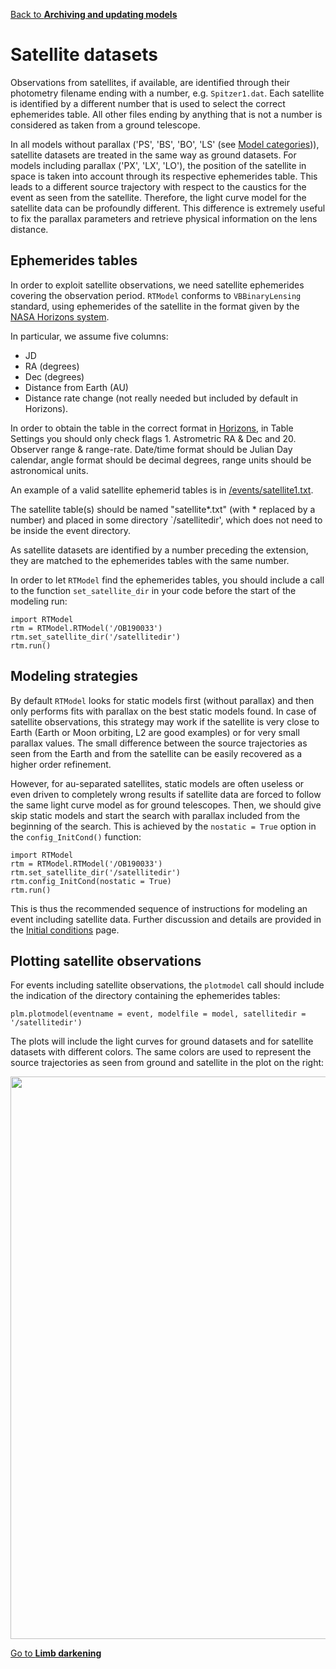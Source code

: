 [Back to **Archiving and updating models**](Archive.md)

# Satellite datasets

Observations from satellites, if available, are identified through their photometry filename ending with a number, e.g. `Spitzer1.dat`. Each satellite is identified by a different number that is used to select the correct ephemerides table. All other files ending by anything that is not a number is considered as taken from a ground telescope.

In all models without parallax ('PS', 'BS', 'BO', 'LS' (see [Model categories](ModelCategories.md))), satellite datasets are treated in the same way as ground datasets. For models including parallax ('PX', 'LX', 'LO'), the position of the satellite in space is taken into account through its respective ephemerides table. This leads to a different source trajectory with respect to the caustics for the event as seen from the satellite. Therefore, the light curve model for the satellite data can be profoundly different. This difference is extremely useful to fix the parallax parameters and retrieve physical information on the lens distance.

## Ephemerides tables

In order to exploit satellite observations, we need satellite ephemerides covering the observation period. `RTModel` conforms to `VBBinaryLensing` standard, using ephemerides of the satellite in the format given by the [NASA Horizons system](http://ssd.jpl.nasa.gov/horizons.cgi).

In particular, we assume five columns:
- JD
- RA (degrees)
- Dec (degrees)
- Distance from Earth (AU)
- Distance rate change (not really needed but included by default in Horizons).

In order to obtain the table in the correct format in [Horizons](http://ssd.jpl.nasa.gov/horizons.cgi), in Table Settings you should only check flags 1. Astrometric RA & Dec and 20. Observer range & range-rate. Date/time format should be Julian Day calendar, angle format should be decimal degrees, range units should be astronomical units.

An example of a valid satellite ephemerid tables is in [/events/satellite1.txt](/events/satellite1.txt).

The satellite table(s) should be named "satellite*.txt" (with * replaced by a number) and placed in some directory `/satellitedir', which does not need to be inside the event directory. 

As satellite datasets are identified by a number preceding the extension, they are matched to the ephemerides tables with the same number.

In order to let `RTModel` find the ephemerides tables, you should include a call to the function `set_satellite_dir` in your code before the start of the modeling run:

```
import RTModel
rtm = RTModel.RTModel('/OB190033')
rtm.set_satellite_dir('/satellitedir')
rtm.run()
```

## Modeling strategies

By default `RTModel` looks for static models first (without parallax) and then only performs fits with parallax on the best static models found. In case of satellite observations, this strategy may work if the satellite is very close to Earth (Earth or Moon orbiting, L2 are good examples) or for very small parallax values. The small difference between the source trajectories as seen from the Earth and from the satellite can be easily recovered as a higher order refinement.

However, for au-separated satellites, static models are often useless or even driven to completely wrong results if satellite data are forced to follow the same light curve model as for ground telescopes. Then, we should give skip static models and start the search with parallax included from the beginning of the search. This is achieved by the `nostatic = True` option in the `config_InitCond()` function:

```
import RTModel
rtm = RTModel.RTModel('/OB190033')
rtm.set_satellite_dir('/satellitedir')
rtm.config_InitCond(nostatic = True)
rtm.run()
```

This is thus the recommended sequence of instructions for modeling an event including satellite data. Further discussion and details are provided in the [Initial conditions](InitCond.md) page.

## Plotting satellite observations

For events including satellite observations, the `plotmodel` call should include the indication of the directory containing the ephemerides tables:

```
plm.plotmodel(eventname = event, modelfile = model, satellitedir = '/satellitedir')
```

The plots will include the light curves for ground datasets and for satellite datasets with different colors. The same colors are used to represent the source trajectories as seen from ground and satellite in the plot on the right:

<img src="plotmodel_fig2.png" width = 900>


[Go to **Limb darkening**](LimbDarkening.md)
